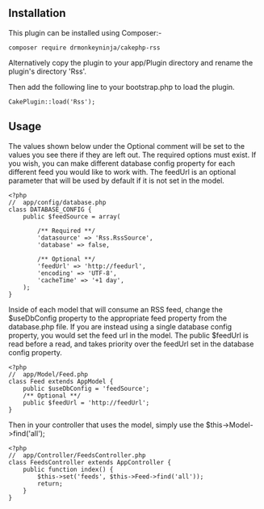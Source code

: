 ## Installation

This plugin can be installed using Composer:-

	composer require drmonkeyninja/cakephp-rss

Alternatively copy the plugin to your app/Plugin directory and rename the plugin's directory 'Rss'.

Then add the following line to your bootstrap.php to load the plugin.

	CakePlugin::load('Rss');

## Usage

The values shown below under the Optional comment will be set to the values you see there if they are left out. The required options must exist. If you wish, you can make different database config property for each different feed you would like to work with. The feedUrl is an optional parameter that will be used by default if it is not set in the model.

	<?php
	//  app/config/database.php
	class DATABASE_CONFIG {
		public $feedSource = array(

			/** Required **/
			'datasource' => 'Rss.RssSource',
			'database' => false,

			/** Optional **/
			'feedUrl' => 'http://feedurl',
			'encoding' => 'UTF-8',
			'cacheTime' => '+1 day',
		);
	}

Inside of each model that will consume an RSS feed, change the $useDbConfig property to the appropriate feed property from the database.php file. If you are instead using a single database config property, you would set the feed url in the model. The public $feedUrl is read before a read, and takes priority over the feedUrl set in the database config property.

	<?php
	//  app/Model/Feed.php
	class Feed extends AppModel {
		public $useDbConfig = 'feedSource';
		/** Optional **/
		public $feedUrl = 'http://feedUrl';
	}

Then in your controller that uses the model, simply use the $this->Model->find('all');

	<?php
	//  app/Controller/FeedsController.php
	class FeedsController extends AppController {
		public function index() {
			$this->set('feeds', $this->Feed->find('all'));
			return;
		}
	}